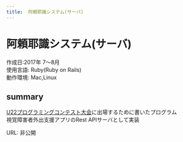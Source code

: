 ```yaml
---
title:  阿頼耶識システム(サーバ)
---
```


# 阿頼耶識システム(サーバ)
作成日:2017年 7〜8月  
使用言語:  Ruby(Ruby on Rails)  
動作環境:  Mac,Linux

## summary  
[U22プログラミングコンテスト大会](http://www.u22procon.com/)に出場するために書いたプログラム  
視覚障害者外出支援アプリのRest APIサーバとして実装  


URL: 非公開